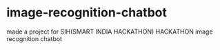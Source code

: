 # image-recognition-chatbot
made a project for SIH(SMART INDIA HACKATHON) HACKATHON image recognition chatbot
